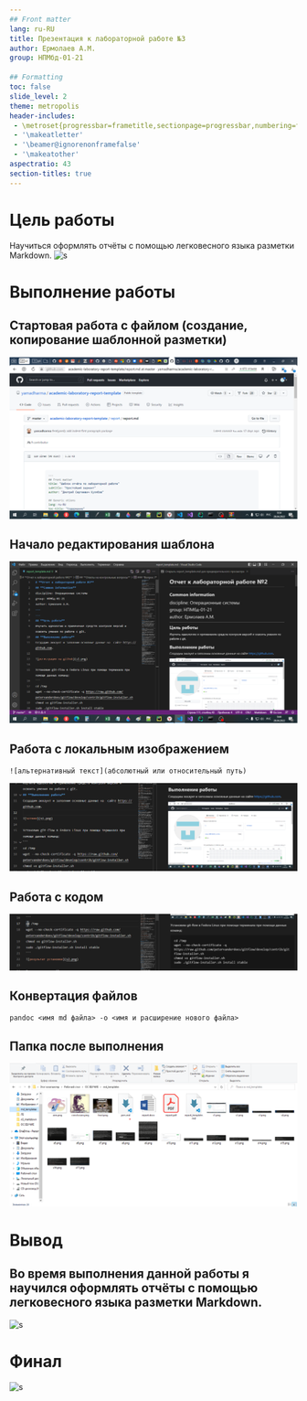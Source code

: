 ```yaml
---
## Front matter
lang: ru-RU
title: Презентация к лабораторной работе №3
author: Ермолаев А.М.
group: НПМбд-01-21

## Formatting
toc: false
slide_level: 2
theme: metropolis
header-includes: 
 - \metroset{progressbar=frametitle,sectionpage=progressbar,numbering=fraction}
 - '\makeatletter'
 - '\beamer@ignorenonframefalse'
 - '\makeatother'
aspectratio: 43
section-titles: true
---
```



# Цель работы

Научиться оформлять отчёты с помощью легковесного языка разметки Markdown.
![s](aim.png)

# Выполнение работы

## Стартовая работа с файлом (создание, копирование шаблонной разметки)

![рис 1](шаблон_с_гита.png)

## Начало редактирования шаблона

![рис 2](фото_отчета.png)

## Работа с локальным изображением

```
![альтернативный текст](абсолютный или относительный путь)
```

![рис 3](добавление_фото.png)

## Работа с кодом 

![рис 4](код.png)

## Конвертация файлов

```
pandoc <имя md файла> -o <имя и расширение нового файла>
```

## Папка после выполнения

![рис. 5](папка.png)

# Вывод
## Во время выполнения данной работы я научился оформлять отчёты с помощью легковесного языка разметки Markdown.

![s](conclusion.png)

# Финал
![s](final.png)
